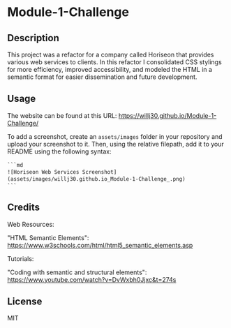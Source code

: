 # Module-1-Challenge

## Description

This project was a refactor for a company called Horiseon that provides various web services to clients. In this refactor I consolidated CSS stylings for more efficiency, improved accessibility, and modeled the HTML in a semantic format for easier dissemination and future development.

## Usage

The website can be found at this URL: https://willj30.github.io/Module-1-Challenge/

To add a screenshot, create an `assets/images` folder in your repository and upload your screenshot to it. Then, using the relative filepath, add it to your README using the following syntax:

    ```md
    ![Horiseon Web Services Screenshot](assets/images/willj30.github.io_Module-1-Challenge_.png)
    ```

## Credits

Web Resources:

"HTML Semantic Elements": https://www.w3schools.com/html/html5_semantic_elements.asp

Tutorials:

"Coding with semantic and structural elements": https://www.youtube.com/watch?v=DvWxbh0Jjxc&t=274s

## License

MIT
